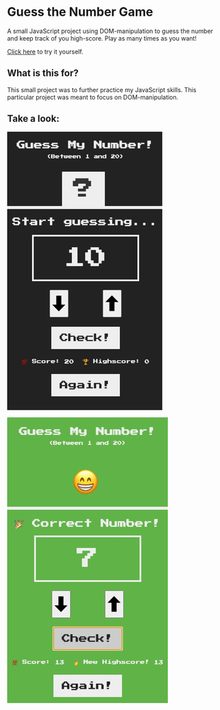 # Guess the Number Game

A small JavaScript project using DOM-manipulation to guess the number and keep track of you high-score. Play as many times as you want!

[Click here](https://blksmk8483.github.io/Guess-Number/) to try it yourself.

## What is this for?

This small project was to further practice my JavaScript skills. This particular project was meant to focus on DOM-manipulation.

## Take a look:

![mainscreen](/Assets/pic1.jpeg)

![wonscreen](/Assets/pic2.jpeg)
